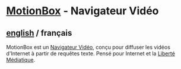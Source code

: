 # [MotionBox](../README.md) - Navigateur Vidéo

## [english](../../MotionBox/README.md) / français

MotionBox est un [Navigateur Vidéo](https://omega.gg/about/VideoBrowser/fr), conçu pour diffuser
les vidéos d'Internet à partir de requêtes texte. Pensé pour Internet et la [Liberté Médiatique](https://omega.gg/about/MotionFreedom/fr).
